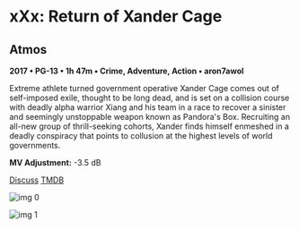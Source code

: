 # xXx: Return of Xander Cage

## Atmos

**2017 • PG-13 • 1h 47m • Crime, Adventure, Action • aron7awol**

Extreme athlete turned government operative Xander Cage comes out of self-imposed exile, thought to be long dead, and is set on a collision course with deadly alpha warrior Xiang and his team in a race to recover a sinister and seemingly unstoppable weapon known as Pandora's Box. Recruiting an all-new group of thrill-seeking cohorts, Xander finds himself enmeshed in a deadly conspiracy that points to collusion at the highest levels of world governments.

**MV Adjustment:** -3.5 dB

[Discuss](https://www.avsforum.com/threads/bass-eq-for-filtered-movies.2995212/post-56876460)  [TMDB](47971)

![img 0](https://i.imgur.com/7VzJJhs.jpg)

![img 1](https://i.imgur.com/oMfqon0.jpg)

